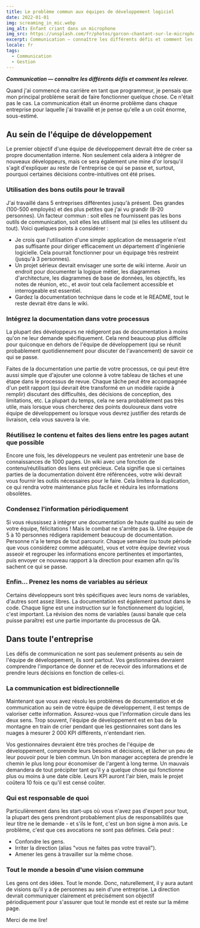 ```yaml
---
title: Le problème commun aux équipes de développement logiciel
date: 2022-01-01
img: screaming_in_mic.webp
img_alt: Enfant criant dans un microphone
img_src: https://unsplash.com/fr/photos/garcon-chantant-sur-le-microphone-avec-filtre-anti-pop-ASKeuOZqhYU
excerpt: Communication — connaître les différents défis et comment les relever.
locale: fr
tags:
  - Communication
  - Gestion
---
```


___Communication — connaître les différents défis et comment les relever.___

Quand j'ai commencé ma carrière en tant que programmeur, je pensais que mon principal problème serait de faire fonctionner quelque chose. Ce n'était pas le cas. La communication était un énorme problème dans chaque entreprise pour laquelle j'ai travaillé et je pense qu'elle a un coût énorme, sous-estimé.


## Au sein de l'équipe de développement

Le premier objectif d'une équipe de développement devrait être de créer sa propre documentation interne. Non seulement cela aidera à intégrer de nouveaux développeurs, mais ce sera également une mine d'or lorsqu'il s'agit d'expliquer au reste de l'entreprise ce qui se passe et, surtout, pourquoi certaines décisions contre-intuitives ont été prises.


### Utilisation des bons outils pour le travail

J'ai travaillé dans 5 entreprises différentes jusqu'à présent. Des grandes (100-500 employés) et des plus petites que j'ai vu grandir (8-20 personnes). Un facteur commun : soit elles ne fournissent pas les bons outils de communication, soit elles les utilisent mal (si elles les utilisent du tout). Voici quelques points à considérer :

- Je crois que l'utilisation d'une simple application de messagerie n'est pas suffisante pour diriger efficacement un département d'ingénierie logicielle. Cela pourrait fonctionner pour un équipage très restreint (jusqu'à 3 personnes).
- Un projet sérieux devrait envisager une sorte de wiki interne. Avoir un endroit pour documenter la logique métier, les diagrammes d'architecture, les diagrammes de base de données, les objectifs, les notes de réunion, etc., et avoir tout cela facilement accessible et interrogeable est essentiel.
- Gardez la documentation technique dans le code et le README, tout le reste devrait être dans le wiki.


### Intégrez la documentation dans votre processus

La plupart des développeurs ne rédigeront pas de documentation à moins qu'on ne leur demande spécifiquement. Cela rend beaucoup plus difficile pour quiconque en dehors de l'équipe de développement (qui se réunit probablement quotidiennement pour discuter de l'avancement) de savoir ce qui se passe.

Faites de la documentation une partie de votre processus, ce qui peut être aussi simple que d'ajouter une colonne à votre tableau de tâches et une étape dans le processus de revue. Chaque tâche peut être accompagnée d'un petit rapport (qui devrait être transformé en un modèle rapide à remplir) discutant des difficultés, des décisions de conception, des limitations, etc. La plupart du temps, cela ne sera probablement pas très utile, mais lorsque vous chercherez des points douloureux dans votre équipe de développement ou lorsque vous devrez justifier des retards de livraison, cela vous sauvera la vie.


### Réutilisez le contenu et faites des liens entre les pages autant que possible

Encore une fois, les développeurs ne veulent pas entretenir une base de connaissances de 1000 pages. Un wiki avec une fonction de contenu/réutilisation des liens est précieux. Cela signifie que si certaines parties de la documentation doivent être référencées, votre wiki devrait vous fournir les outils nécessaires pour le faire. Cela limitera la duplication, ce qui rendra votre maintenance plus facile et réduira les informations obsolètes.


### Condensez l'information périodiquement

Si vous réussissez à intégrer une documentation de haute qualité au sein de votre équipe, félicitations ! Mais le combat ne s'arrête pas là. Une équipe de 5 à 10 personnes rédigera rapidement beaucoup de documentation. Personne n'a le temps de tout parcourir. Chaque semaine (ou toute période que vous considérez comme adéquate), vous et votre équipe devriez vous asseoir et regrouper les informations encore pertinentes et importantes, puis envoyer ce nouveau rapport à la direction pour examen afin qu'ils sachent ce qui se passe.


### Enfin... Prenez les noms de variables au sérieux

Certains développeurs sont très spécifiques avec leurs noms de variables, d'autres sont assez libres. La documentation est également partout dans le code. Chaque ligne est une instruction sur le fonctionnement du logiciel, c'est important. La révision des noms de variables (aussi banale que cela puisse paraître) est une partie importante du processus de QA.


## Dans toute l'entreprise

Les défis de communication ne sont pas seulement présents au sein de l'équipe de développement, ils sont partout. Vos gestionnaires devraient comprendre l'importance de donner et de recevoir des informations et de prendre leurs décisions en fonction de celles-ci.


### La communication est bidirectionnelle

Maintenant que vous avez résolu les problèmes de documentation et de communication au sein de votre équipe de développement, il est temps de valoriser cette information. Assurez-vous que l'information circule dans les deux sens. Trop souvent, l'équipe de développement est en bas de la montagne en train de crier pendant que les gestionnaires sont dans les nuages à mesurer 2 000 KPI différents, n'entendant rien.

Vos gestionnaires devraient être très proches de l'équipe de développement, comprendre leurs besoins et décisions, et lâcher un peu de leur pouvoir pour le bien commun. Un bon manager acceptera de prendre le chemin le plus long pour économiser de l'argent à long terme. Un mauvais demandera de tout précipiter tant qu'il y a quelque chose qui fonctionne plus ou moins à une date cible. Leurs KPI auront l'air bien, mais le projet coûtera 10 fois ce qu'il est censé coûter.


### Qui est responsable de quoi

Particulièrement dans les start-ups où vous n'avez pas d'expert pour tout, la plupart des gens prendront probablement plus de responsabilités que leur titre ne le demande - et s'ils le font, c'est un bon signe à mon avis. Le problème, c'est que ces avocations ne sont pas définies. Cela peut :

- Confondre les gens.
- Irriter la direction (alias "vous ne faites pas votre travail").
- Amener les gens à travailler sur la même chose.


### Tout le monde a besoin d'une vision commune

Les gens ont des idées. Tout le monde. Donc, naturellement, il y aura autant de visions qu'il y a de personnes au sein d'une entreprise. La direction devrait communiquer clairement et précisément son objectif périodiquement pour s'assurer que tout le monde est et reste sur la même page.


Merci de me lire!
